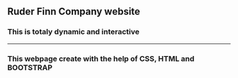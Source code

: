 ## Ruder Finn Company website
### This is totaly dynamic and interactive
<hr>

### This webpage create with the help of CSS, HTML and BOOTSTRAP
